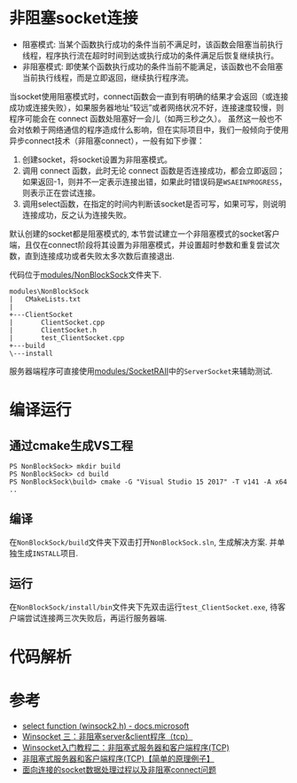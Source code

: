 # 非阻塞socket连接
- 阻塞模式: 当某个函数执行成功的条件当前不满足时，该函数会阻塞当前执行线程，程序执行流在超时时间到达或执行成功的条件满足后恢复继续执行。
- 非阻塞模式: 即使某个函数执行成功的条件当前不能满足，该函数也不会阻塞当前执行线程，而是立即返回，继续执行程序流。



当socket使用阻塞模式时，connect函数会一直到有明确的结果才会返回（或连接成功或连接失败），如果服务器地址“较远”或者网络状况不好，连接速度较慢，则程序可能会在 connect 函数处阻塞好一会儿（如两三秒之久）。
虽然这一般也不会对依赖于网络通信的程序造成什么影响，但在实际项目中，我们一般倾向于使用异步connect技术（非阻塞connect），一般有如下步骤：  
1. 创建socket，将socket设置为非阻塞模式。
2. 调用 connect 函数，此时无论 connect 函数是否连接成功，都会立即返回；如果返回-1，则并不一定表示连接出错，如果此时错误码是`WSAEINPROGRESS`，则表示正在尝试连接。
3. 调用select函数，在指定的时间内判断该socket是否可写，如果可写，则说明连接成功，反之认为连接失败。


默认创建的socket都是阻塞模式的, 本节尝试建立一个非阻塞模式的socket客户端，且仅在connect阶段将其设置为非阻塞模式，并设置超时参数和重复尝试次数，直到连接成功或者失败太多次数后直接退出.


代码位于[modules/NonBlockSock](../modules/NonBlockSock)文件夹下.

```
modules\NonBlockSock
|   CMakeLists.txt
|
+---ClientSocket
|       ClientSocket.cpp
|       ClientSocket.h
|       test_ClientSocket.cpp
+---build
\---install
```

服务器端程序可直接使用[modules/SocketRAII](../modules/SocketRAII)中的`ServerSocket`来辅助测试.

# 编译运行
## 通过cmake生成VS工程
```
PS NonBlockSock> mkdir build
PS NonBlockSock> cd build
PS NonBlockSock\build> cmake -G "Visual Studio 15 2017" -T v141 -A x64 ..
```
## 编译
在`NonBlockSock/build`文件夹下双击打开`NonBlockSock.sln`, 生成解决方案. 并单独生成`INSTALL`项目.
## 运行
在`NonBlockSock/install/bin`文件夹下先双击运行`test_ClientSocket.exe`, 待客户端尝试连接两三次失败后，再运行服务器端.

# 代码解析

# 参考
- [select function (winsock2.h) - docs.microsoft](https://docs.microsoft.com/en-us/windows/win32/api/winsock2/nf-winsock2-select)
- [Winsocket 三：非阻塞server&client程序（tcp）](https://blog.csdn.net/u013071074/article/details/26354781)
- [Winsocket入门教程二：非阻塞式服务器和客户端程序(TCP)](https://blog.csdn.net/shining100/article/details/5651878)
- [非阻塞式服务器和客户端程序(TCP)【简单的原理例子】](https://www.cnblogs.com/linmzh/archive/2013/01/15/2860704.html)
- [面向连接的socket数据处理过程以及非阻塞connect问题](https://www.cnblogs.com/lidabo/p/4289360.html)

